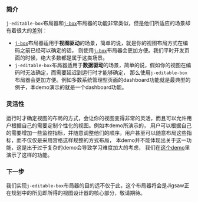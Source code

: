 ### 简介
`j-editable-box`布局器和[`j-box`](#/box/layout)布局器的功能非常类似，但是他们所适应的场景却有着很大的差别：

- [`j-box`](#/box/layout)布局器适用于**视图驱动**的场景，简单的说，就是你的视图布局方式在编码之前已经可以确定的话，
则使用[`j-box`](#/box/layout)布局器会更加方便。我们平时开发页面的时候，绝大多数都是属于这类场景。
- `j-editable-box`布局器适用于**数据驱动**的场景，简单的说，假如你的视图在编码时无法确定，而需要延迟到运行时才能够确定，
那么使用`j-editable-box`布局器会更加方便。例如多数系统管理型页面的dashboard功能就是最典型的例子，本demo演示的就是一个dashboard功能。

### 灵活性

运行时才确定视图的布局的方式，会让你的视图变得非常的灵活，而且可以允许用户根据自己的需要定制个性化的视图。例如本demo所演示的，
用户可以根据自己的需要增加一些监控指标，并随意调整他们的顺序。用户甚至可以随意布局这些指标，而不仅仅是采用宫格这样规整的方式布局，
本demo并不能体现出关于这一功能，这是出于过于复杂的demo会导致学习难度加大的考虑，
我们在[这个demo](#/editable-box/custom-scene-layout)里演示了这样的功能。


### 下一步

我们实现`j-editable-box`布局器的目的远不仅于此，这个布局器将会是Jigsaw正在规划中的所见即所得的视图设计器的核心部分，敬请期待。
